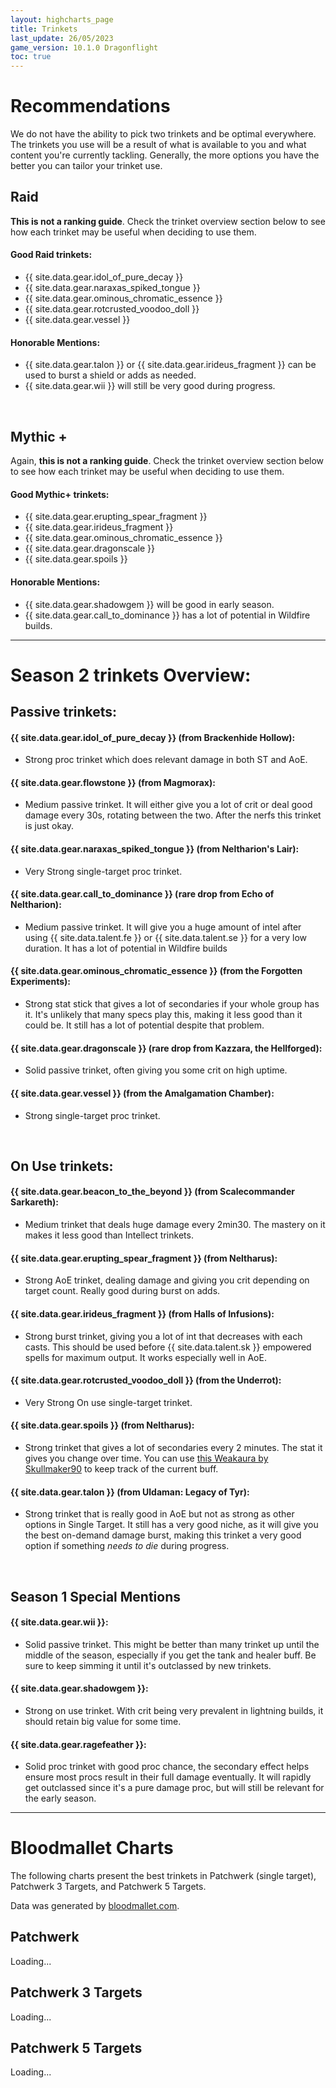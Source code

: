```yaml
---
layout: highcharts_page
title: Trinkets
last_update: 26/05/2023
game_version: 10.1.0 Dragonflight
toc: true
---
```


<script>
var whTooltips = {
    colorLinks: false,
    iconizeLinks: true,
    renameLinks: false,
    hide: {
    sellprice: true,
    ilvl: true,
    maxstack: true,
    dropchance: true,
    droppedby: false
    }
};
</script>

# Recommendations

We do not have the ability to pick two trinkets and be optimal everywhere. The trinkets you use will be a result of what is available to you and what content you're currently tackling. Generally, the more options you have the better you can tailor your trinket use.

## Raid

**This is not a ranking guide**. Check the trinket overview section below to see how each trinket may be useful when deciding to use them.

#### Good Raid trinkets:
* {{ site.data.gear.idol_of_pure_decay }}
* {{ site.data.gear.naraxas_spiked_tongue }}
* {{ site.data.gear.ominous_chromatic_essence }}
* {{ site.data.gear.rotcrusted_voodoo_doll }}
* {{ site.data.gear.vessel }}

#### Honorable Mentions:
* {{ site.data.gear.talon }} or {{ site.data.gear.irideus_fragment }} can be used to burst a shield or adds as needed.
* {{ site.data.gear.wii }} will still be very good during progress.

<br>

## Mythic +

Again, **this is not a ranking guide**. Check the trinket overview section below to see how each trinket may be useful when deciding to use them.

#### Good Mythic+ trinkets:
* {{ site.data.gear.erupting_spear_fragment }}
* {{ site.data.gear.irideus_fragment }}
* {{ site.data.gear.ominous_chromatic_essence }}
* {{ site.data.gear.dragonscale }}
* {{ site.data.gear.spoils }}

#### Honorable Mentions:
* {{ site.data.gear.shadowgem }} will be good in early season.
* {{ site.data.gear.call_to_dominance }} has a lot of potential in Wildfire builds.

<hr>

# Season 2 trinkets Overview:

## Passive trinkets:

#### {{ site.data.gear.idol_of_pure_decay }} (from Brackenhide Hollow):
* Strong proc trinket which does relevant damage in both ST and AoE.

#### {{ site.data.gear.flowstone }} (from Magmorax):
* Medium passive trinket. It will either give you a lot of crit or deal good damage every 30s, rotating between the two. After the nerfs this trinket is just okay.

#### {{ site.data.gear.naraxas_spiked_tongue }} (from Neltharion's Lair):
* Very Strong single-target proc trinket.

#### {{ site.data.gear.call_to_dominance }} (rare drop from Echo of Neltharion):
* Medium passive trinket. It will give you a huge amount of intel after using {{ site.data.talent.fe }} or {{ site.data.talent.se }} for a very low duration. It has a lot of potential in Wildfire builds

#### {{ site.data.gear.ominous_chromatic_essence }} (from the Forgotten Experiments):
* Strong stat stick that gives a lot of secondaries if your whole group has it. It's unlikely that many specs play this, making it less good than it could be. It still has a lot of potential despite that problem.

#### {{ site.data.gear.dragonscale }} (rare drop from Kazzara, the Hellforged):
* Solid passive trinket, often giving you some crit on high uptime.

#### {{ site.data.gear.vessel }} (from the Amalgamation Chamber):
* Strong single-target proc trinket.

<br>

## On Use trinkets:
#### {{ site.data.gear.beacon_to_the_beyond }} (from Scalecommander Sarkareth):
* Medium trinket that deals huge damage every 2min30. The mastery on it makes it less good than Intellect trinkets.

#### {{ site.data.gear.erupting_spear_fragment }} (from Neltharus):
* Strong AoE trinket, dealing damage and giving you crit depending on target count. Really good during burst on adds.

#### {{ site.data.gear.irideus_fragment }} (from Halls of Infusions):
* Strong burst trinket, giving you a lot of int that decreases with each casts. This should be used before {{ site.data.talent.sk }} empowered spells for maximum output. It works especially well in AoE.

#### {{ site.data.gear.rotcrusted_voodoo_doll }} (from the Underrot):
* Very Strong On use single-target trinket.

#### {{ site.data.gear.spoils }} (from Neltharus):
* Strong trinket that gives a lot of secondaries every 2 minutes. The stat it gives you change over time. You can use [this Weakaura by Skullmaker90](https://wago.io/xbF5jXjsf) to keep track of the current buff.

#### {{ site.data.gear.talon }} (from Uldaman: Legacy of Tyr):
* Strong trinket that is really good in AoE but not as strong as other options in Single Target. It still has a very good niche, as it will give you the best on-demand damage burst, making this trinket a very good option if something *needs to die* during progress.

<br>

## Season 1 Special Mentions
#### {{ site.data.gear.wii }}:
* Solid passive trinket. This might be better than many trinket up until the middle of the season, especially if you get the tank and healer buff. Be sure to keep simming it until it's outclassed by new trinkets.

#### {{ site.data.gear.shadowgem }}:
* Strong on use trinket. With crit being very prevalent in lightning builds, it should retain big value for some time.

#### {{ site.data.gear.ragefeather }}:
* Solid proc trinket with good proc chance, the secondary effect helps ensure most procs result in their full damage eventually. It will rapidly get outclassed since it's a pure damage proc, but will still be relevant for the early season.

<hr>

# Bloodmallet Charts
The following charts present the best trinkets in Patchwerk (single
target), Patchwerk 3 Targets, and Patchwerk 5 Targets.

Data was generated by [bloodmallet.com](https://bloodmallet.com).

## Patchwerk
<div id="bloodmallet_patchwerk" class="bloodmallet_chart" data-wow-class="shaman" data-wow-spec="elemental" data-font-color="#eee" data-background-color="#222" data-entries="15">Loading...</div>

## Patchwerk 3 Targets
<div id="bloodmallet_patchwerk3" class="bloodmallet_chart" data-wow-class="shaman" data-wow-spec="elemental" data-fight-style="castingpatchwerk3" data-font-color="#eee" data-background-color="#222" data-entries="15">Loading...</div>

## Patchwerk 5 Targets
<div id="bloodmallet_patchwerk5" class="bloodmallet_chart" data-wow-class="shaman" data-wow-spec="elemental" data-fight-style="castingpatchwerk5" data-font-color="#eee" data-background-color="#222" data-entries="15">Loading...</div>
